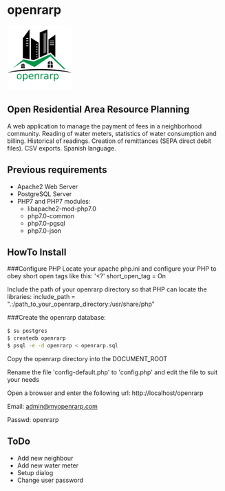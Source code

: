 # openrarp
<img src="images/openrarp_logo_large.png" width="150px" alt="openrarp logo"/>

## Open Residential Area Resource Planning
A web application to manage the payment of fees in a neighborhood community. Reading of water meters, statistics of water consumption and billing. Historical of readings. Creation of remittances (SEPA direct debit files). CSV exports. Spanish language.

## Previous requirements
- Apache2 Web Server
- PostgreSQL Server
- PHP7 and PHP7 modules:
  - libapache2-mod-php7.0
  - php7.0-common
  - php7.0-pgsql
  - php7.0-json

## HowTo Install

###Configure PHP
Locate your apache php.ini and configure your PHP to obey short open tags like this: '<?' 
short_open_tag = On

Include the path of your openrarp directory so that PHP can locate the libraries:
include_path = ".:/path_to_your_openrarp_directory:/usr/share/php"


###Create the openrarp database:

```sh
$ su postgres
$ createdb openrarp
$ psql -e -d openrarp < openrarp.sql
```

Copy the openrarp directory into the DOCUMENT_ROOT

Rename the file 'config-default.php' to 'config.php' and edit the file to suit your needs

Open a browser and enter the following url: 
http://localhost/openrarp

Email: admin@myopenrarp.com

Passwd: openrarp

## ToDo
- Add new neighbour
- Add new water meter
- Setup dialog
- Change user password
